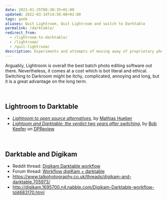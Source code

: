 ```yaml
---
date: 2021-01-25T08:30:35+01:00
updated: 2022-03-14T14:50:08+01:00
tags: geek
aliases: Quit Lightroom, Quit Lightroom and switch to Darktable
permalink: /darktable/
redirect_from:
  - /lightroom-to-darktable/
  - /lightroom/
  - /quit-lightroom/
description: Experiments and attempts of moving away of proprietary photo editing software and embracing open formats.
---
```

Arguably, Lightroom is overall the best batch photo editing software out there. Nevertheless, it comes at a cost which is bot literal and ethical. Switching to Darkroom might be itchy, complicated, annoying and long, but it is a great advantage on the long term.

<br>

## Lightroom to Darktable

- [*Lightroom to open source alternatives*](https://mathiashueber.com/lightroom-to-open-source-alternatives/ 'Lightroom to open source alternatives on Mathias Hueber’s blog'), by [Mathias Hueber](https://mathiashueber.com/ 'www.MathiasHueber.com')
- [*Lightoom and Darktable: the verdict two years after switching*](https://www.dpreview.com/forums/thread/4134864 'Lightoom and Darktable: the verdict two years after switching'), by [Bob Keefer](https://bobkeeferphoto.com/ 'Bob Keefer') on [DPReview](https://www.dpreview.com/ 'DPReview')

<br>

## Darktable and Digikam

- Reddit thread: [Digikam Darktable workflow](https://www.reddit.com/r/FOSSPhotography/comments/jgviqd/digikam_darktable_workflow/)
- Forum thread: [Workflow digiKam + darktable](https://discuss.pixls.us/t/workflow-digikam-darktable/19377)
- https://www.talkphotography.co.uk/threads/digikam-and-darktable.705973/
- http://digikam.1695700.n4.nabble.com/Digikam-Darktable-workflow-td4683170.html